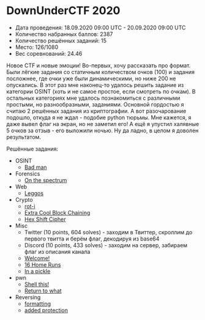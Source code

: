 # DownUnderCTF 2020

* Дата проведения: 18.09.2020 09:00 UTC - 20.09.2020 09:00 UTC
* Количество набранных баллов: 2387
* Количество решённых заданий: 15
* Место: 126/1080
* Вес соревнований: 24.46

Новое CTF и новые эмоции! Во-первых, хочу рассказать про формат. Были лёгкие задания со статичным количеством
очков (100) и задания посложнее, где очки уже были динамическими, но ниже 200 не опускались. В этот раз мне наконец-то
удалось решить задание из категории OSINT (хоть и не самое простое, если смотреть по очкам). В остальных категориях мне
удалось познакомиться с различными простыми, но разнообразными, заданиями. Основной гордостью я считаю 2 решённых
задания из криптографии. А вот разочарование подошло, откуда я не ждал - подобие python тюрьмы. Мне кажется, я даже 
вывел флаг на экран, но не заметил его! А ещё я упустил халявные 5 очков за отзыв - его выложили ночью. Ну да ладно, в
целом я доволен результатом.

Решённые задания:
* OSINT
  * [Bad man](./OSINT/Bad%20man)
* Forensics
  * [On the spectrum](./Forensics/On%20the%20spectrum)
* Web
  * [Leggos](./Web/Leggos)
* Crypto
  * [rot-i](./Crypto/rot-i)
  * [Extra Cool Block Chaining](./Crypto/Extra%20Cool%20Block%20Chaining)
  * [Hex Shift Cipher](./Crypto/Hex%20Shift%20Cipher)
* Misc
  * Twitter (10 points, 604 solves) - заходим в Твиттер, скроллим до первого твитта и берём флаг, декодируя из base64
  * Discord (10 points, 433 solves) - заходим на сервер, забираем флаг из описания канала
  * [Welcome!](./Misc/Welcome!)
  * [16 Home Runs](./Misc/16%20Home%20Runs)
  * [In a pickle](./Misc/In%20a%20pickle)
* pwn
  * [Shell this!](Pwn/Shell%20this!)
  * [Return to what](Pwn/Return%20to%20what)
* Reversing
  * [formatting](./Reversing/formatting)
  * [added protection](./Reversing/added%20protection)
 